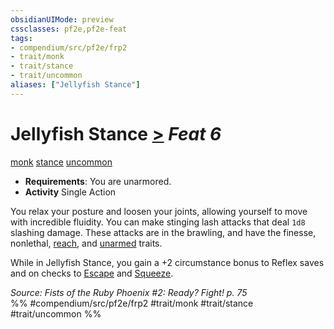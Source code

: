 ```yaml
---
obsidianUIMode: preview
cssclasses: pf2e,pf2e-feat
tags:
- compendium/src/pf2e/frp2
- trait/monk
- trait/stance
- trait/uncommon
aliases: ["Jellyfish Stance"]
---
```

# Jellyfish Stance  [>](rules/core-rulebook/chapter-9-playing-the-game.md#Actions "Single Action") *Feat 6*  
[monk](rules/traits/monk.md "Monk Class Trait")  [stance](rules/traits/stance.md "Stance Combat Trait")  [uncommon](rules/traits/uncommon.md "Uncommon Rarity Trait")  

- **Requirements**: You are unarmored.
- **Activity** Single Action

You relax your posture and loosen your joints, allowing yourself to move with incredible fluidity. You can make stinging lash attacks that deal `1d8` slashing damage. These attacks are in the brawling, and have the finesse, nonlethal, [reach](rules/traits/reach.md "Reach Weapon Trait"), and [unarmed](rules/traits/unarmed.md "Unarmed Weapon Trait") traits.

While in Jellyfish Stance, you gain a +2 circumstance bonus to Reflex saves and on checks to [Escape](rules/actions/escape.md) and [Squeeze](rules/actions/squeeze.md).

*Source: Fists of the Ruby Phoenix #2: Ready? Fight! p. 75*  
%% #compendium/src/pf2e/frp2 #trait/monk #trait/stance #trait/uncommon %%